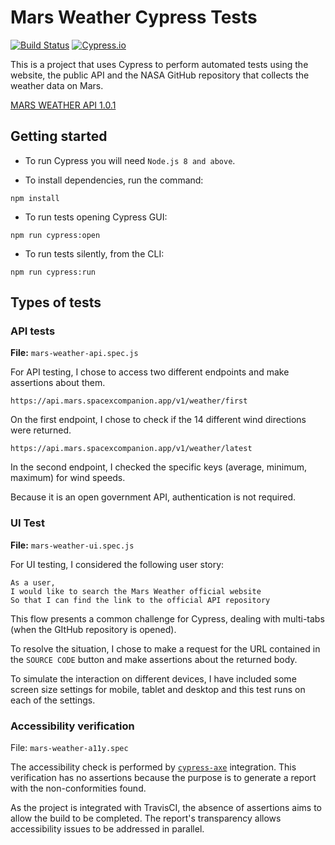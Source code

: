 # Mars Weather Cypress Tests
[![Build Status](https://travis-ci.com/luizaguerra/mars-tests.svg?branch=master)](https://travis-ci.com/luizaguerra/mars-tests) 
[![Cypress.io](https://img.shields.io/badge/tested%20with-Cypress-04C38E.svg)](https://www.cypress.io/)


This is a project that uses Cypress to perform automated tests using the website, the public API and the NASA GitHub repository that collects the weather data on Mars.

[MARS WEATHER API 1.0.1](https://api.mars.spacexcompanion.app/)

## Getting started
- To run Cypress you will need `Node.js 8 and above`.

- To install dependencies, run the command:
```
npm install
```
- To run tests opening Cypress GUI:
```
npm run cypress:open
```
- To run tests silently, from the CLI:
```
npm run cypress:run
```

## Types of tests
### API tests
**File:** `mars-weather-api.spec.js`

For API testing, I chose to access two different endpoints and make assertions about them.

`https://api.mars.spacexcompanion.app/v1/weather/first`

On the first endpoint, I chose to check if the 14 different wind directions were returned.

`https://api.mars.spacexcompanion.app/v1/weather/latest`

In the second endpoint, I checked the specific keys (average, minimum, maximum) for wind speeds.

Because it is an open government API, authentication is not required.

### UI Test
**File:** `mars-weather-ui.spec.js`

For UI testing, I considered the following user story:
```
As a user,
I would like to search the Mars Weather official website
So that I can find the link to the official API repository
```
This flow presents a common challenge for Cypress, dealing with multi-tabs (when the GItHub repository is opened). 

To resolve the situation, I chose to make a request for the URL contained in the `SOURCE CODE` button and make assertions about the returned body.

To simulate the interaction on different devices, I have included some screen size settings for mobile, tablet and desktop and this test runs on each of the settings.

### Accessibility verification
File: `mars-weather-a11y.spec`

The accessibility check is performed by [`cypress-axe`](https://github.com/avanslaars/cypress-axe) integration. This verification has no assertions because the purpose is to generate a report with the non-conformities found.

As the project is integrated with TravisCI, the absence of assertions aims to allow the build to be completed. The report's transparency allows accessibility issues to be addressed in parallel.